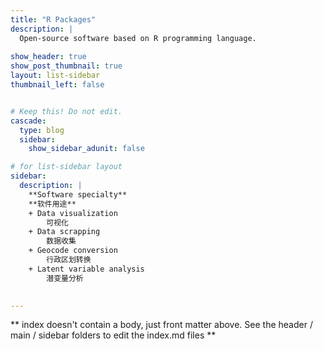 ```yaml
---
title: "R Packages"
description: |
  Open-source software based on R programming language.
  
show_header: true
show_post_thumbnail: true
layout: list-sidebar
thumbnail_left: false


# Keep this! Do not edit.
cascade:
  type: blog
  sidebar:
    show_sidebar_adunit: false

# for list-sidebar layout
sidebar: 
  description: |
    **Software specialty**    
    **软件用途** 
    + Data visualization    
        可视化
    + Data scrapping    
        数据收集
    + Geocode conversion    
        行政区划转换
    + Latent variable analysis     
        潜变量分析

    
---
```


** index doesn't contain a body, just front matter above.
See the header / main / sidebar folders to edit the index.md files **
